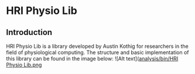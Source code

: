 # HRI Physio Lib 
## Introduction
HRI Physio Lib is a library developed by Austin Kothig for researchers in the field of physiological computing. The structure and basic implementation of this library can be found in the image below:
![Alt text]([analysis/bin/HRI Physio Lib.png](https://github.com/HBRS-SDP/WS24-physiological-computing/blob/yash_branch/data/analysis/bin/HRI%20Physio%20Lib.png?raw=true)

